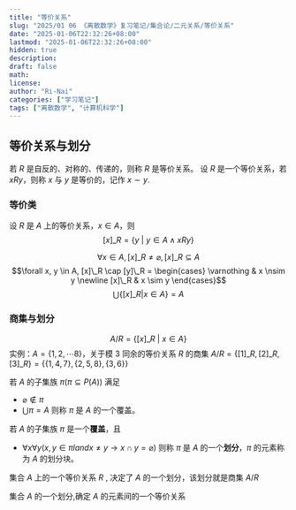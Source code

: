 ```yaml
---
title: "等价关系"
slug: "2025/01 06 《离散数学》复习笔记/集合论/二元关系/等价关系"
date: "2025-01-06T22:32:26+08:00"
lastmod: "2025-01-06T22:32:26+08:00"
hidden: true
description:
draft: false
math:
license:
author: "Ri-Nai"
categories: ["学习笔记"]
tags: ["离散数学", "计算机科学"]
---
```


## 等价关系与划分
若 $R$ 是自反的、对称的、传递的，则称 $R$ 是等价关系。
设 $R$ 是一个等价关系，若 $xRy$，则称 $x$ 与 $y$ 是等价的，记作 $x \sim y$.

### 等价类
设 $R$ 是 $A$ 上的等价关系，$x \in A$，则
$$[x]\_R = \lbrace y \ | \ y \in A \land xRy \rbrace$$

$$\forall x \in A, [x]\_R \neq \varnothing, [x]\_R \subseteq A$$
$$\forall x, y \in A, [x]\_R \cap [y]\_R = \begin{cases} \varnothing & x \nsim y \newline [x]\_R & x \sim y \end{cases}$$
$$\bigcup \lbrace [x]\_R | x \in A \rbrace = A$$

### 商集与划分
$$A/R = \lbrace [x]\_R \ | \ x \in A \rbrace$$
实例：$A = \lbrace 1, 2, \cdots 8 \rbrace$，关于模 $3$ 同余的等价关系 $R$ 的商集 $A/R = \lbrace [1]\_R, [2]\_R, [3]\_R \rbrace = \lbrace \lbrace 1, 4, 7 \rbrace, \lbrace 2, 5, 8 \rbrace, \lbrace 3, 6 \rbrace \rbrace$

若 $A$ 的子集族 $\pi(\pi \subseteq P(A))$ 满足
- $\varnothing \notin \pi$
- $\bigcup \pi = A$
则称 $\pi$ 是 $A$ 的一个覆盖。

若 $A$ 的子集族 $\pi$ 是一个**覆盖**，且
- $\forall x \forall y(x, y \in \pi land x \neq y \to x \cap y = \varnothing)$
则称 $\pi$ 是 $A$ 的一个**划分**，$\pi$ 的元素称为 $A$ 的划分块。


集合 $A$ 上的一个等价关系 $R$ , 决定了 $A$ 的一个划分，该划分就是商集 $A/R$ 

集合 $A$ 的一个划分,确定 $A$ 的元素间的一个等价关系
